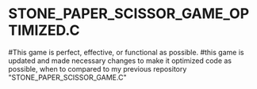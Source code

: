 # STONE_PAPER_SCISSOR_GAME_OPTIMIZED.C
#This game is perfect, effective, or functional as possible.
#this game is updated and made necessary changes to make it optimized code as possible, when to compared to my previous repository "STONE_PAPER_SCISSOR_GAME.C"
